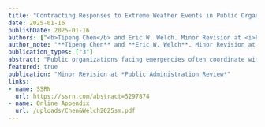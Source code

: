 ```yaml
---
title: "Contracting Responses to Extreme Weather Events in Public Organizations"
date: 2025-01-16
publishDate: 2025-01-16
authors: ["<b>Tipeng Chen</b> and Eric W. Welch. Minor Revision at <i>Public Administration Review</i>"]
author_note: "**Tipeng Chen** and **Eric W. Welch**. Minor Revision at *Public Administration Review*"
publication_types: ["3"]
abstract: "Public organizations facing emergencies often coordinate with other local public and non-profit organizations for assistance and response. Yet we know little about the contractual relationships public organizations build with external organizations for emergency responses. Drawing from organizational theories, we explore three organizational factors behind public organization decisions to contract for responses to extreme weather events. Results from agency-level analysis using merged data from three national data sources show that higher levels of managerial uncertainty about extreme weather events are associated with lower contracting for immediate emergency responses, and very high levels of uncertainty are positively associated with contracting for long-term emergency planning. Additionally, greater reliance on contracting for daily services and receipt of dedicated financial resources for extreme weather events are associated with increased contracting for long-term planning. We connect our findings with the contracting and emergency management literatures and discuss limitations and practical implications."
featured: true
publication: "Minor Revision at *Public Administration Review*"
links: 
- name: SSRN
  url: https://ssrn.com/abstract=5297874 
- name: Online Appendix
  url: /uploads/Chen&Welch2025sm.pdf
---
```


